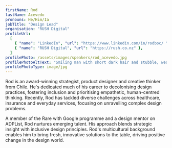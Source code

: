 ```yaml
---
firstName: Rod
lastName: Acevedo
pronouns: He/Him/Ia
jobTitle: "Design Lead"
organisation: "RUSH Digital"
profileUrl:
  [
    { "name": "LinkedIn", "url": "https://www.linkedin.com/in/rodboc/ " },
    { "name": "RUSH Digital", "url": "https://rush.co.nz" },
  ]
profilePhoto: /assets/images/speakers/rod_acevedo.jpg
profilePhotoAltText: "Smiling man with short dark hair and stubble, wearing a pale pink t-shirt, standing with arms crossed in an office setting."
profilePhotoType: image/jpg
---
```


Rod is an award-winning strategist, product designer and creative thinker from Chile. He's dedicated much of his career to decolonising design practices, fostering inclusion and prioritising empathetic, human-centred thinking. Recently, Rod has tackled diverse challenges across healthcare, insurance and everyday services, focusing on unravelling complex design problems.

A member of the Rare with Google programme and a design mentor on ADPList, Rod nurtures emerging talent. His approach blends strategic insight with inclusive design principles. Rod's multicultural background enables him to bring fresh, innovative solutions to the table, driving positive change in the design world.

